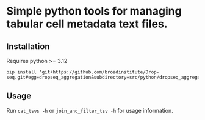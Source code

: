 # Simple python tools for managing tabular cell metadata text files.

## Installation

Requires python >= 3.12
```
pip install 'git+https://github.com/broadinstitute/Drop-seq.git#egg=dropseq_aggregation&subdirectory=src/python/dropseq_aggregation'
```

## Usage

Run `cat_tsvs -h` or `join_and_filter_tsv -h` for usage information.

